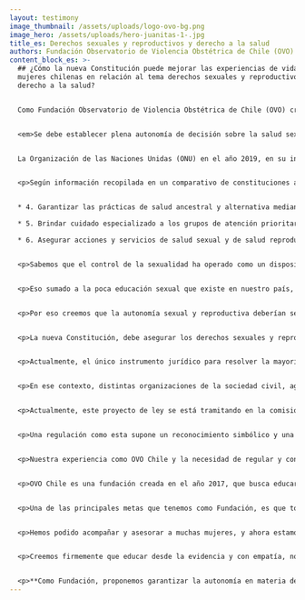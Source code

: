 ```yaml
---
layout: testimony
image_thumbnail: /assets/uploads/logo-ovo-bg.png
image_hero: /assets/uploads/hero-juanitas-1-.jpg
title_es: Derechos sexuales y reproductivos y derecho a la salud
authors: Fundación Observatorio de Violencia Obstétrica de Chile (OVO)
content_block_es: >-
  ## ¿Cómo la nueva Constitución puede mejorar las experiencias de vida de las
  mujeres chilenas en relación al tema derechos sexuales y reproductivos o al
  derecho a la salud?


  Como Fundación Observatorio de Violencia Obstétrica de Chile (OVO) creemos que <mark>es fundamental que la nueva constitución garantice la autonomía sexual y reproductiva, como un derecho autónomo para todas las personas que viven en nuestro territorio.</mark> Es importante que se resguarde y priorice una atención de salud basada en el respeto, con especial protección a grupos vulnerables, como mujeres, adolescentes, migrantes y disidencias sexuales.


  <em>Se debe establecer plena autonomía de decisión sobre la salud sexual y reproductiva tanto para mujeres y disidencias, incluyendo una atención respetuosa y humanizada en las etapas de gestación, parto, puerperio y aborto. Junto con ello se debe considerar y resguardar que la maternidad sea una elección consciente y no impuesta, pues la maternidad será deseada o no será.</em>


  La Organización de las Naciones Unidas (ONU) en el año 2019, en su informe acerca de un enfoque basado en los derechos humanos del maltrato y la violencia contra la mujer en los servicios de salud reproductiva, con especial hincapié en la atención del parto y la violencia obstétrica, instó a los estados a hacerse cargo de este tipo de violencia contra la mujer, tan normalizado, para darle una solución en el corto plazo. Por eso creemos que es fundamental que la nueva Constitución garantice educación sexual y autonomía para todos y todas.


  <p>Según información recopilada en un comparativo de constituciones a nivel mundial, realizado por la Biblioteca del Congreso, la única Constitución del mundo que incluye el concepto de salud sexual y reproductiva es la de Ecuador del año 2008. Ésta señala en el ámbito de Derecho a la Salud, que el Estado garantizará este derecho mediante políticas económicas, sociales, culturales, educativas y ambientales; y el acceso permanente, oportuno y sin exclusión a programas, acciones y servicios de promoción y atención integral de salud, salud sexual y salud reproductiva.  Además, en el Artículo 363 en los puntos 4, 5 y 6 aborda lo siguiente, que nos parece muy atingente y creemos que se debería incluir en la constitución chilena:</p>


  * 4. Garantizar las prácticas de salud ancestral y alternativa mediante el reconocimiento, respeto y promoción del uso de sus conocimientos, medicinas e instrumentos. 

  * 5. Brindar cuidado especializado a los grupos de atención prioritaria establecidos en la Constitución.  

  * 6. Asegurar acciones y servicios de salud sexual y de salud reproductiva, y garantizar la salud integral y la vida de las mujeres, en especial durante el embarazo, parto y postparto.


  <p>Sabemos que el control de la sexualidad ha operado como un dispositivo histórico de dominación hacia las mujeres, al no permitirles decidir sobre su propio cuerpo, cuestión que podemos ver, por ejemplo, en los osbtáculos para garantizar el aborto libre o las barreras históricas de acceso a metodos de anticoncepción, cuestión que se ha agravado con la pandemia.</p>


  <p>Eso sumado a la poca educación sexual que existe en nuestro país, afectan de sobremanera el poder de las mujeres y disidencias de decidir sobre sus cuerpos, el primer territorio que  gobernamos.</p>


  <p>Por eso creemos que la autonomía sexual y reproductiva deberían ser garantizadas por la constitución, reconociendo además la diversidad existente en nuestro país. Es importante, en este sentido, que junto con ella se incluyan también ciertos principios y garantías como la igualdad y la no discriminación en cuanto al género y una educación no sexista, de la mano del derecho a las mujeres de una vida libre de violencia, incluyendo dentro de éstas aquella que ocurre en la atención gineco-obstétrica, donde se debe respetar ante todo, el poder de decisión y autonomía de cada ser humano.</p>


  <p>La nueva Constitución, debe asegurar los derechos sexuales y reproductivos de las mujeres, la autonomía y voluntad en la decisiones que se tengan que tomar durante las distintas etapas del ciclo reproductivo y sexual, además de garantizar un trato digno en toda atención de salud, sumando el respetar las prácticas ancestrales de los pueblos originarios, protegiendo la tradición y cultura de distintas formas de nacer.</p>


  <p>Actualmente, el único instrumento jurídico para resolver la mayoría de los casos de violencia gineco obstétrica en Chile es la ley de derechos y deberes del paciente, la cual es absolutamente insuficiente, porque al tener un enfoque general, no se hace cargo de manera adecuada de esta forma de violencia en toda su extensión y con todos sus matices. </p>


  <p>En ese contexto, distintas organizaciones de la sociedad civil, agrupadas en la Mesa de Parto Respetado y la Coordinadora por los derechos del nacimiento, junto la diputada del Frente Amplio, Claudia Mix, impulsamos el proyecto de [Ley Adriana](https://www.camara.cl/verDoc.aspx?prmTipo=SIAL&prmID=43268&formato=pdf), que nace por la experiencia de Adriana Palacios, quien en 2017, en Alto Hospicio, sufrió violencia obstétrica y una serie de negligencias médicas que provocaron que su hija Trinidad, naciera sin vida.</p>


  <p>Actualmente, este proyecto de ley se está tramitando en la comisión de Mujeres y Equidad de Género de la Cámara de Diputados y Diputadas, y tiene como fundamentos el regular, garantizar y promover los derechos de la mujer y persona gestante, del recién nacido y de su acompañante, durante todo el proceso de gestación, preparto, parto y postparto y aborto, además de abordar la violencia gineco-obstétrica.</p>


  <p>Una regulación como esta supone un reconocimiento simbólico y una validación social de los miles de testimonios y experiencias de mujeres que han sido violentadas en sus partos en nuestro país, sin embargo no es suficiente. Necesitamos que además de la regulación legal, exista en Chile un reconocimiento de rango Constitucional que posibilite la promoción y resguardo efectivo de los derechos de las mujeres y personas gestantes a la luz de lo que existe a nivel internacional.</p>


  <p>Nuestra experiencia como OVO Chile y la necesidad de regular y consagrar a nivel Constitucional los derechos sexuales y reproductivos.</p>


  <p>OVO Chile es una fundación creada en el año 2017, que busca educar en temas relacionados al nacimiento en nuestro país y América Latina. Dentro de los objetivos centrales de la institución, está el entregar información actualizada sobre el nacimiento con el fin de prevenir casos de violencia obstétrica, brindar acompañamiento psicológico y jurídico a mujeres que hayan sufrido este tipo de violencia.</p>


  <p>Una de las principales metas que tenemos como Fundación, es que todas las mujeres y personas gestantes puedan vivir la experiencia del nacimiento de manera positiva y segura. En OVO recibimos múltiples consultas por experiencias de parto en donde mujeres y sus familias, señalan de haber sido víctimas de violencia obstétrica.</p>


  <p>Hemos podido acompañar y asesorar a muchas mujeres, y ahora estamos enfocados en difundir formaciones académicas para educar y capacitar a los actores que participan activamente de las gestaciones en distintos niveles de salud.</p>


  <p>Creemos firmemente que educar desde la evidencia y con empatía, nos permitirá contar con actores que se involucren con una mirada respetuosa en torno al nacimiento en Chile, pero también sabemos que el gran cambio que se necesita requiere de la participación activa del Estado.</p>


  <p>**Como Fundación, proponemos garantizar la autonomía en materia de derechos sexuales y reproductivos, el poder de decisión y sobre todo erradicar toda forma de violencia contra las mujeres. Casos de trato deshumanizado en momentos de alta vulnerabilidad por dolor o falta de información, exceso de medicalización no justificada, patologización de procesos naturales del ciclo sexual y de la gestación, son formas de infantilización de la mujer y sobre todo son tipos de vulneración a los derechos de las mujeres y personas gestantes, pues niegan la autonomía sobre el propio cuerpo y sus deseos reproductivos. Lamentablemente, no se trata de casos aislados, por lo que un cambio real requiere del esfuerzo de todos, pero sobre todo requiere de acciones concretas por parte del Estado, siendo su reconocimiento a nivel Constitucional, un paso absolutamente necesario.**</p>
---
```

